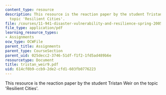 ```yaml
---
content_type: resource
description: This resource is the reaction paper by the student Tristan Weir on the
  topic 'Resilient Cities'.
file: /courses/11-941-disaster-vulnerability-and-resilience-spring-2005/614cf0b9ccb92de2cfd1603fb0776223_tristan_weir9.pdf
file_type: application/pdf
learning_resource_types:
- Assignments
ocw_type: OCWFile
parent_title: Assignments
parent_type: CourseSection
parent_uid: 025decc2-3746-51df-f1f2-1fd5ad489b6e
resourcetype: Document
title: tristan_weir9.pdf
uid: 614cf0b9-ccb9-2de2-cfd1-603fb0776223
---
```

This resource is the reaction paper by the student Tristan Weir on the topic 'Resilient Cities'.

